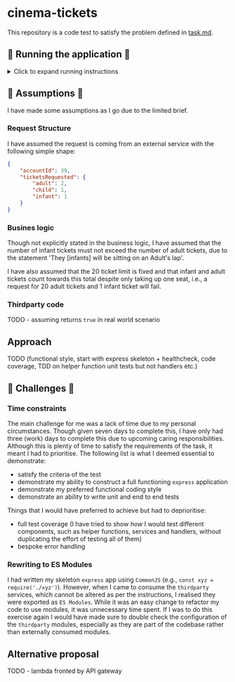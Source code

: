 # cinema-tickets

This repository is a code test to satisfy the problem defined in [task.md](./TASK.md).

## 🏃 Running the application 🏃

<details>

  <summary>Click to expand running instructions</summary>

  There are two options for running this application locally.

  Prior to both, clone the repo to your machine and open a terminal window in the root of the project.

  ### 💻 NodeJS 💻

  Run the application using `node`.

  #### Prerequisites

  - `node` version `16.11.1` or higher (though this has only been tested on major version `16`)
  - [Postman](https://www.postman.com/company/about-postman/) to run end-to-end tests

  #### Commands

  ```sh
  npm i
  npm start
  ```

  This will run the following commands in order:

  ```sh
  npm run test:lint && npm run test:unit && node src/index.js
  ```

  If either of the test commands fail, the application will not start.

  If you wish to make any changes to the application, hot reloading is enabled by running:

  ```sh
  npm run dev
  ```

  This bypasses the `npm test` commands.

  ### 🐳 Docker 🐳

  #### Prerequisites

  - Docker

  #### Commands

  ```sh
  npm run docker:start
  ```

  ### Verifying

  You can check the application is running by opening another terminal window and hitting:

  ```sh
  curl localhost:3000/healthcheck
  ```

  ### Testing
  
  There are two types of tests included with the repository - unit tests and end-to-end (e2e) tests.
  
  The unit tests run isolated logic tests against each file, while the e2e tests make calls to the service and make assertions against the result.

  The unit tests are written using the `mocha` testing framework and the `chai` assertion library and the e2e tests are in the format of a Postman collection.

  Also included under the `test` scripts are a `test: coverage` and `test: lint` script. The coverage script uses the [c8](https://github.com/bcoe/c8) tool to provide test coverage (I chose `c8` over `nyc` as it seems to be able to handle Module JS better) and the `lint` script uses `standard`. These two commands are included in the `npm test` command and they will run prior to the unit tests.

  #### Unit tests

  To run the unit tests (as well as the linting and coverage scripts), the application does not need to be running. From the root of the directory in the terminal of your choice (having previously run `npm i`), simply run:

  ```sh
  npm test
  ```

  to view a report in the console of the test suit, including a list of all passing tests logically grouped by service and expected behaviour, and a table showing test coverage.

  #### e2e tests

  > Note: the application must be running in order to run the e2e tests. It can be running locally or in Docker, though both cannot be running at the same time as they use the same port.

  To run the e2e tests, [import the collection](https://learning.postman.com/docs/getting-started/importing-and-exporting-data/#importing-data-into-postman) into Postman by selecting the `Upload Files` option and uploading the `test/e2e/cinema-tickets.postman_collection.json` file.

  Hover over the `cinema-tickets` collection and click the hamburger menu, then `Run collection`. This opens a `Runner` tab with an option to `Run cinema-tickets`.

  This runs through the Postman collection which covers multiple scenarios, testing for both valid and invalid requests.

</details>

## 🤔 Assumptions 🤔

I have made some assumptions as I go due to the limited brief.

### Request Structure

I have assumed the request is coming from an external service with the following simple shape:

```json
{
    "accountId": 39,
    "ticketsRequested": {
        "adult": 2,
        "child": 1,
        "infant": 1
    }
}
```

### Busines logic

Though not explicitly stated in the business logic, I have assumed that the number of infant tickets must not exceed the number of adult tickets, due to the statement 'They [infants] will be sitting on an Adult's lap'.

I have also assumed that the 20 ticket limit is fixed and that infant and adult tickets count towards this total despite only taking up one seat, i.e., a request for 20 adult tickets and 1 infant ticket will fail.

### Thirdparty code

TODO - assuming returns `true` in real world scenario

## Approach

TODO (functional style, start with express skeleton + healthcheck, code coverage, TDD on helper function unit tests but not handlers etc.)

## 🧐 Challenges 🧐

### Time constraints

The main challenge for me was a lack of time due to my personal circumstances. Though given seven days to complete this, I have only had three (work) days to complete this due to upcoming caring responsibilities. Although this is plenty of time to satisfy the requirements of the task, it meant I had to prioritise. The following list is what I deemed essential to demonstrate:

* satisfy the criteria of the test
* demonstrate my ability to construct a full functioning `express` application
* demonstrate my preferred functional coding style
* demonstrate an ability to write unit and end to end tests

Things that I would have preferred to achieve but had to deprioritise:

* full test coverage (I have tried to show *how* I would test different components, such as helper functions, services and handlers, without duplicating the effort of testing all of them)
* bespoke error handling

### Rewriting to ES Modules

I had written my skeleton `express` app using `CommonJS` (e.g., `const xyz = require('./xyz')`). However, when I came to consume the `thirdparty` services, which cannot be altered as per the instructions, I realised they were exported as `ES Modules`. While it was an easy change to refactor my code to use modules, it was unnecessary time spent. If I was to do this exercise again I would have made sure to double check the configuration of the `thirdparty` modules, especially as they are part of the codebase rather than externally consumed modules.

## Alternative proposal

TODO - lambda fronted by API gateway